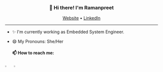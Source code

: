 
<h3 align="center">👋 Hi there! I'm Ramanpreet</h3>
<p align="center">
  <a href="https://1998ramanpreet.github.io/">Website</a> •
  <a href="http://www.linkedin.com/in/ramanpreet-kaur-a90b30189">LinkedIn</a>
</p>

---
- ✨ I'm currently working as Embedded System Engineer.
- 😄 My Pronouns: She/Her   

  #### 📫 How to reach me:
  
[<img src="https://img.icons8.com/color/48/000000/linkedin.png" width="3.5%"/>](http://www.linkedin.com/in/ramanpreet-kaur-a90b30189)  &nbsp; <a href="mailto:1998ramanpreet@gmail.com"> <img src="https://img.icons8.com/fluent/48/000000/gmail.png" width="3.5%"/>
  

<!--
**lauragift21/lauragift21** is a ✨ _special_ ✨ repository because its `README.md` (this file) appears on your GitHub profile.

Here are some ideas to get you started:

- 🔭 I’m currently working on ...
- 🌱 I’m currently learning ...
- 👯 I’m looking to collaborate on ...
- 🤔 I’m looking for help with ...
- 💬 Ask me about ...
- 📫 How to reach me: ...
- 😄 Pronouns: ...
- ⚡ Fun fact: ...
-->
